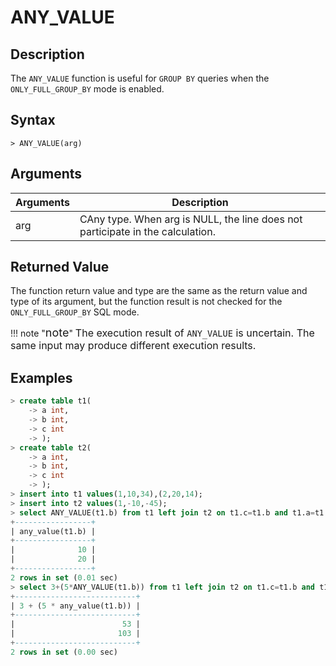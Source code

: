 # **ANY_VALUE**

## **Description**

The `ANY_VALUE` function is useful for `GROUP BY` queries when the `ONLY_FULL_GROUP_BY` mode is enabled.

## **Syntax**

```
> ANY_VALUE(arg)
```

## **Arguments**

|  Arguments   | Description  |
|  ----  | ----  |
| arg  | CAny type. When arg is NULL, the line does not participate in the calculation. |

## **Returned Value**

The function return value and type are the same as the return value and type of its argument, but the function result is not checked for the `ONLY_FULL_GROUP_BY` SQL mode.

!!! note  "<font size=4>note</font>"
    <font size=3>The execution result of `ANY_VALUE` is uncertain. The same input may produce different execution results.</font>

## **Examples**

```sql
> create table t1(
    -> a int,
    -> b int,
    -> c int
    -> );
> create table t2(
    -> a int,
    -> b int,
    -> c int
    -> );
> insert into t1 values(1,10,34),(2,20,14);
> insert into t2 values(1,-10,-45);
> select ANY_VALUE(t1.b) from t1 left join t2 on t1.c=t1.b and t1.a=t1.c group by t1.a;
+-----------------+
| any_value(t1.b) |
+-----------------+
|              10 |
|              20 |
+-----------------+
2 rows in set (0.01 sec)
> select 3+(5*ANY_VALUE(t1.b)) from t1 left join t2 on t1.c=t1.b and t1.a=t1.c group by t1.a;
+---------------------------+
| 3 + (5 * any_value(t1.b)) |
+---------------------------+
|                        53 |
|                       103 |
+---------------------------+
2 rows in set (0.00 sec)
```
